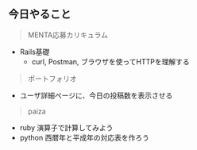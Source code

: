 ## 今日やること

> MENTA応募カリキュラム
- Rails基礎
  - curl, Postman, ブラウザを使ってHTTPを理解する
 


> ポートフォリオ
- ユーザ詳細ページに、今日の投稿数を表示させる


> paiza
- ruby 演算子で計算してみよう 
- python 西暦年と平成年の対応表を作ろう
